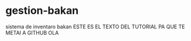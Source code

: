 # gestion-bakan
sistema de inventaro bakan
ESTE ES EL TEXTO DEL TUTORIAL PA QUE TE METAI A GITHUB OLA
